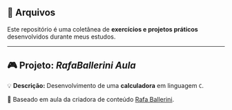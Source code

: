 

<h2>📁 Arquivos</h2>
<p>Este repositório é uma coletânea de <strong>exercícios e projetos práticos</strong> desenvolvidos durante meus estudos.</p>

<hr>

<h2>🎮 Projeto: <em>RafaBallerini Aula</em></h2>
<p>💡 <strong>Descrição:</strong> Desenvolvimento de uma <strong>calculadora</strong> em linguagem <code>C</code>.</p>
<p>📘 Baseado em aula da criadora de conteúdo <a href="https://github.com/rafaballerini" target="_blank">Rafa Ballerini</a>.</p>

